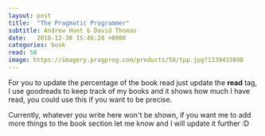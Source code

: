 ```yaml
---
layout: post
title:  "The Pragmatic Programmer"
subtitle: Andrew Hunt & David Thomas
date:   2018-12-30 15:46:28 +0000
categories: book
read: 50
image: https://imagery.pragprog.com/products/59/tpp.jpg?1339433898
---
```


For you to update the percentage of the book read just update the **read** tag, I use goodreads to keep track of my books and it shows how much I have read, you could use this if you want to be precise.

Currently, whatever you write here won't be shown, if you want me to add more things to the book section let me know and I will update it further :D

